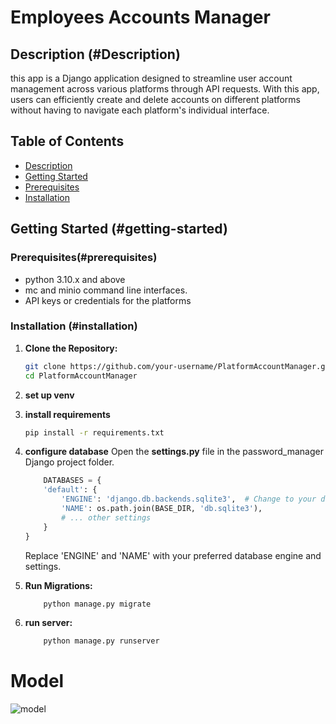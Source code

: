 # Employees Accounts Manager 

## Description (#Description)
this app is a Django application designed to streamline user account management across various platforms through API requests. With this app,
users can efficiently create and delete accounts on different platforms without having to navigate each platform's individual interface.

## Table of Contents
- [Description](#Description)
- [Getting Started](#getting-started)
 - [Prerequisites](#prerequisites)
- [Installation](#installation)

## Getting Started (#getting-started)

### Prerequisites(#prerequisites)
- python 3.10.x and above
- mc and minio command line interfaces.
- API keys or credentials for the platforms

### Installation (#installation)
1. **Clone the Repository:**

   ```sh
   git clone https://github.com/your-username/PlatformAccountManager.git
   cd PlatformAccountManager
   

2. **set up venv**

3. **install requirements**
    ```sh
    pip install -r requirements.txt

4. **configure database**
    Open the **settings.py** file in the password_manager Django project folder.
    ```python
        DATABASES = {
        'default': {
            'ENGINE': 'django.db.backends.sqlite3',  # Change to your desired database engine
            'NAME': os.path.join(BASE_DIR, 'db.sqlite3'),
            # ... other settings
        }
    }
    ```
    Replace 'ENGINE' and 'NAME' with your preferred database engine and settings.

5. **Run Migrations:**
    ```sh
        python manage.py migrate

6. **run server:**
    ```sh
        python manage.py runserver


# Model 
![model](diagram.png)
